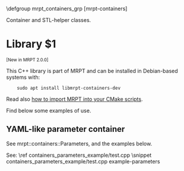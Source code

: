 \defgroup mrpt_containers_grp [mrpt-containers]

Container and STL-helper classes.

# Library $1
<small> [New in MRPT 2.0.0] </small>

This C++ library is part of MRPT and can be installed in Debian-based systems
with:

		sudo apt install libmrpt-containers-dev

Read also [how to import MRPT into your CMake scripts](mrpt_from_cmake.html).

Find below some examples of use.

## YAML-like parameter container

See mrpt::containers::Parameters, and the examples below.

See: \ref containers_parameters_example/test.cpp
\snippet containers_parameters_example/test.cpp example-parameters
